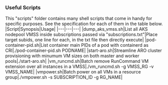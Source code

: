 ### Useful Scripts
This "scripts" folder contains many shell scripts that come in handy for specific purposes. See the specification for each of them in the table below.  
|Script|Synopsis|Usage|
|---|---|---|
|dump_aks_vmss.sh|List all AKS nodepool VMSS inside subscriptions passed via "subscriptions.txt"|Place target subids, one line for each, in the txt file then directly execute|
|pod-container-pid.sh|List container main PIDs of a pod with containerd as CRI|./pod-container-pid.sh PODNAME|
|start-aro.sh|Streamline ARO cluster provisioning with minumum VM sizes on both master and worker pools|./start-aro.sh|
|vm_runcmd.sh|Batch remove RunCommand VM extension over all instances in a VMSS|./vm_runcmd.sh -g VMSS_RG -v VMSS_NAME|
|vmpower.sh|Batch power on all VMs in a resource group|./vmpower.sh -s SUBSCRIPTION_ID -g RG_NAME|